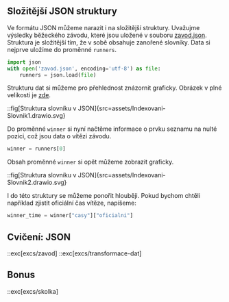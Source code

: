 ## Složitější JSON struktury

Ve formátu JSON můžeme narazit i na složitější struktury. Uvažujme výsledky běžeckého závodu, které jsou uložené v souboru [zavod.json](assets/zavod.json). Struktura je složitější tím, že v sobě obsahuje zanořené slovníky. Data si nejprve uložíme do proměnné `runners`.

```py
import json
with open('zavod.json', encoding='utf-8') as file:
    runners = json.load(file)
```

Strukturu dat si můžeme pro přehlednost znázornit graficky. Obrázek v plné velikosti je [zde](assets/Indexovani-Slovnik1.drawio.svg).

::fig[Struktura slovníku v JSON]{src=assets/Indexovani-Slovnik1.drawio.svg}

Do proměnné `winner` si nyní načtěme informace o prvku seznamu na nulté pozici, což jsou data o vítězi závodu.

```py
winner = runners[0]
```

Obsah proměnné `winner` si opět můžeme zobrazit graficky.

::fig[Struktura slovníku v JSON]{src=assets/Indexovani-Slovnik2.drawio.svg}

I do této struktury se můžeme ponořit hlouběji. Pokud bychom chtěli například zjistit oficiální čas vítěze, napíšeme:

```py
winner_time = winner["casy"]["oficialni"]
```

## Cvičení: JSON
::exc[excs/zavod]
::exc[excs/transformace-dat]

## Bonus
::exc[excs/skolka]